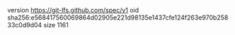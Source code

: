 version https://git-lfs.github.com/spec/v1
oid sha256:e568417560069864d02905e221d98135e1437cfe124f263e970b25833c0d9d04
size 1161
